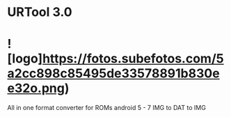 # URTool 3.0
# ![logo]https://fotos.subefotos.com/5a2cc898c85495de33578891b830ee32o.png)
All in one format converter for ROMs android 5 - 7 IMG to DAT to IMG
